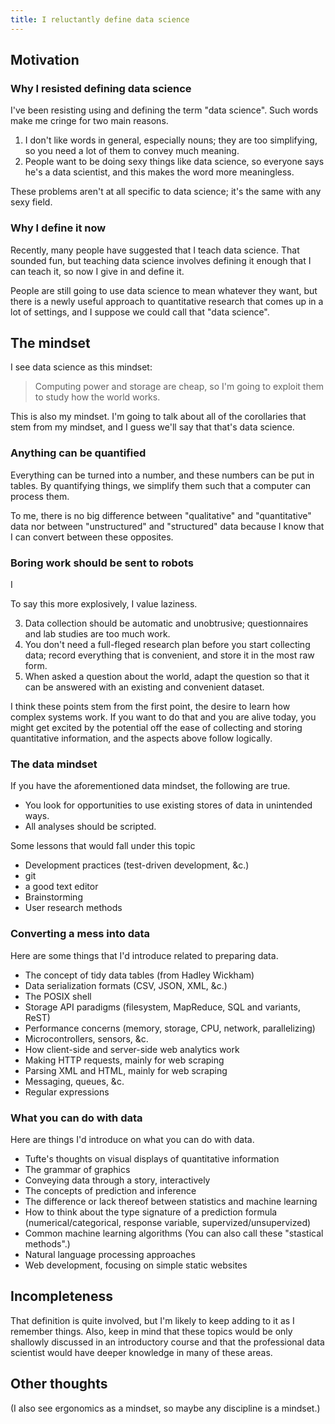 ```yaml
---
title: I reluctantly define data science
---
```


## Motivation

### Why I resisted defining data science
I've been resisting using and defining the term "data science".
Such words make me cringe for two main reasons.

1. I don't like words in general, especially nouns; they are too
    simplifying, so you need a lot of them to convey much meaning.
2. People want to be doing sexy things like data science, so everyone
    says he's a data scientist, and this makes the word more meaningless.

These problems aren't at all specific to data science; it's the same
with any sexy field.

### Why I define it now
Recently, many people have suggested that I teach data science.
That sounded fun, but teaching data science involves defining it
enough that I can teach it, so now I give in and define it.

People are still going to use data science to mean whatever they want, but
there is a newly useful approach to quantitative research that comes up in
a lot of settings, and I suppose we could call that "data science".

## The mindset
I see data science as this mindset:

> Computing power and storage are cheap, so I'm going to exploit them to study how the world works.

This is also my mindset. I'm going to talk about all of the corollaries that
stem from my mindset, and I guess we'll say that that's data science.

### Anything can be quantified
Everything can be turned into a number, and these numbers can be put in tables.
By quantifying things, we simplify them such that a computer can process them.

To me, there is no big difference between "qualitative" and "quantitative" data
nor between "unstructured" and "structured" data because I know that I can convert
between these opposites.

### Boring work should be sent to robots
I 

To say this more explosively, I value laziness.

3. Data collection should be automatic and unobtrusive; questionnaires and lab
    studies are too much work.
4. You don't need a full-fleged research plan before you start collecting data;
    record everything that is convenient, and store it in the most raw form.
5. When asked a question about the world, adapt the question so that it can be
    answered with an existing and convenient dataset.

I think these points stem from the first point, the desire to learn how complex
systems work. If you want to do that and you are alive today, you might get
excited by the potential off the ease of collecting and storing quantitative
information, and the aspects above follow logically.

### The data mindset
If you have the aforementioned data mindset, the following are true.

* You look for opportunities to use existing stores of data in unintended ways.
* All analyses should be scripted.

Some lessons that would fall under this topic

* Development practices (test-driven development, &c.)
* git
* a good text editor
* Brainstorming
* User research methods

### Converting a mess into data
Here are some things that I'd introduce related to preparing data.

* The concept of tidy data tables (from Hadley Wickham)
* Data serialization formats (CSV, JSON, XML, &c.)
* The POSIX shell
* Storage API paradigms (filesystem, MapReduce, SQL and variants, ReST)
* Performance concerns (memory, storage, CPU, network, parallelizing)
* Microcontrollers, sensors, &c.
* How client-side and server-side web analytics work
* Making HTTP requests, mainly for web scraping
* Parsing XML and HTML, mainly for web scraping
* Messaging, queues, &c.
* Regular expressions

### What you can do with data
Here are things I'd introduce on what you can do with data.

* Tufte's thoughts on visual displays of quantitative information
* The grammar of graphics
* Conveying data through a story, interactively
* The concepts of prediction and inference
* The difference or lack thereof between statistics and machine learning
* How to think about the type signature of a prediction formula
    (numerical/categorical, response variable, supervized/unsupervized)
* Common machine learning algorithms (You can also call these "stastical
    methods".)
* Natural language processing approaches
* Web development, focusing on simple static websites

## Incompleteness
That definition is quite involved, but I'm likely to keep adding to it as
I remember things. Also, keep in mind that these topics would be only
shallowly discussed in an introductory course and that the professional
data scientist would have deeper knowledge in many of these areas.

## Other thoughts

(I also see ergonomics as a mindset, so maybe any discipline is a mindset.)
